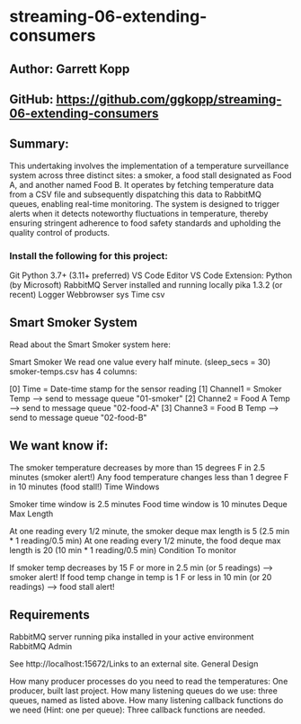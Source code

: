 # streaming-06-extending-consumers

## Author: Garrett Kopp
## GitHub: https://github.com/ggkopp/streaming-06-extending-consumers

## Summary: 
This undertaking involves the implementation of a temperature surveillance system across three distinct sites: a smoker, a food stall designated as Food A, and another named Food B. It operates by fetching temperature data from a CSV file and subsequently dispatching this data to RabbitMQ queues, enabling real-time monitoring. The system is designed to trigger alerts when it detects noteworthy fluctuations in temperature, thereby ensuring stringent adherence to food safety standards and upholding the quality control of products.

### Install the following for this project:

Git
Python 3.7+ (3.11+ preferred)
VS Code Editor
VS Code Extension: Python (by Microsoft)
RabbitMQ Server installed and running locally
pika 1.3.2 (or recent)
Logger
Webbrowser
sys
Time
csv

## Smart Smoker System
Read about the Smart Smoker system here: 

Smart Smoker
We read one value every half minute. (sleep_secs = 30)
smoker-temps.csv has 4 columns:

[0] Time = Date-time stamp for the sensor reading
[1] Channel1 = Smoker Temp --> send to message queue "01-smoker"
[2] Channe2 = Food A Temp --> send to message queue "02-food-A"
[3] Channe3 = Food B Temp --> send to message queue "02-food-B"

## We want know if:

The smoker temperature decreases by more than 15 degrees F in 2.5 minutes (smoker alert!)
Any food temperature changes less than 1 degree F in 10 minutes (food stall!)
Time Windows

Smoker time window is 2.5 minutes
Food time window is 10 minutes
Deque Max Length

At one reading every 1/2 minute, the smoker deque max length is 5 (2.5 min * 1 reading/0.5 min)
At one reading every 1/2 minute, the food deque max length is 20 (10 min * 1 reading/0.5 min) 
Condition To monitor

If smoker temp decreases by 15 F or more in 2.5 min (or 5 readings)  --> smoker alert!
If food temp change in temp is 1 F or less in 10 min (or 20 readings)  --> food stall alert!

## Requirements

RabbitMQ server running
pika installed in your active environment
RabbitMQ Admin

See http://localhost:15672/Links to an external site.
General Design 

How many producer processes do you need to read the temperatures: One producer, built last project.
How many listening queues do we use: three queues, named as listed above.
How many listening callback functions do we need (Hint: one per queue): Three callback functions are needed.